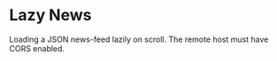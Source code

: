 Lazy News
=========

Loading a JSON news-feed lazily on scroll. The remote host must have CORS enabled.
